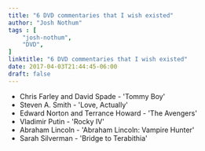 ```yaml
---
title: "6 DVD commentaries that I wish existed"
author: "Josh Nothum"
tags : [
    "josh-nothum",
    "DVD",
]
linktitle: "6 DVD commentaries that I wish existed"
date: 2017-04-03T21:44:45-06:00
draft: false
---
```

* Chris Farley and David Spade - 'Tommy Boy'
* Steven A. Smith - 'Love, Actually'
* Edward Norton and Terrance Howard - 'The Avengers'
* Vladimir Putin - 'Rocky IV'
* Abraham Lincoln - 'Abraham Lincoln: Vampire Hunter'
* Sarah Silverman - 'Bridge to Terabithia'
